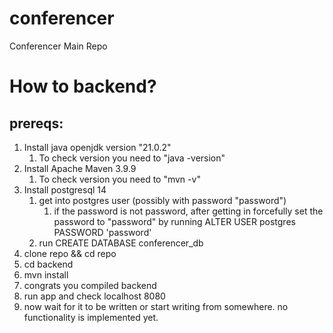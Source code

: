 # conferencer
Conferencer Main Repo

# How to backend?
## prereqs:
1. Install java openjdk version "21.0.2"
   1. To check version you need to "java -version"
2. Install Apache Maven 3.9.9
    1. To check version you need to "mvn -v"
3. Install postgresql 14
    1. get into postgres user (possibly with password "password")
        1. if the password is not password, after getting in forcefully set the password to "password" by running ALTER USER postgres PASSWORD 'password'
    2. run CREATE DATABASE conferencer_db
4. clone repo && cd repo
5. cd backend
6. mvn install
7. congrats you compiled backend
8. run app and check localhost 8080
9. now wait for it to be written or start writing from somewhere. no functionality is implemented yet. 
